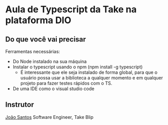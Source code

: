 # Aula de Typescript da Take na plataforma DIO
  
## Do que você vai precisar
Ferramentas necessárias:  
* Do Node instalado na sua máquina  
* Instalar o typescript usando o npm (npm install -g typescript)
    * É interessante que ele seja instalado de forma global, para que o usuário possa usar a biblioteca a qualquer momento e em qualquer projeto para fazer testes rápidos com o TS.
* De uma IDE como o visual studio code  

## Instrutor
[João Santos](https://www.linkedin.com/in/jo%C3%A3o-santos-649b3b161/)
Software Engineer, Take Blip